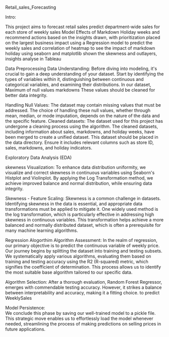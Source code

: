 Retail_sales_Forecasting

Intro:

  This project aims to forecast retail sales predict department-wide sales for each store of weekly sales Model Effects of Markdown Holiday weeks and recommend actions based on the insights drawn, with prioritization placed on the largest business impact using a Regression model to predict the weekly sales and correlation of heatmap to see the impact of markdown holiday using seaborn and matplotlib shown the skewness and outlayers, insights analyse in Tableau

Data Preprocessing
 Data Understanding: Before diving into modeling, it's crucial to gain a deep understanding of your dataset. Start by identifying the types of variables within it, distinguishing between continuous and categorical variables, and examining their distributions. In our dataset, Maximum of null values markdowns These values should be cleaned for better data integrity.

Handling Null Values:
  The dataset may contain missing values that must be addressed. The choice of handling these null values, whether through mean, median, or mode imputation, depends on the nature of the data and the specific feature. Cleaned datasets: The dataset used for this project has undergone a cleaning process using the algorithm. The cleaned datasets, including information about sales, markdowns, and holiday weeks, have been merged to create a unified dataset. This dataset should be placed in the data directory. Ensure it includes relevant columns such as store ID, sales, markdowns, and holiday indicators.

Exploratory Data Analysis (EDA)

skewness Visualization: 
  To enhance data distribution uniformity, we visualize and correct skewness in continuous variables using Seaborn's Histplot and Violinplot. By applying the Log Transformation method, we achieve improved balance and normal distribution, while ensuring data integrity.

Skewness - Feature Scaling: 
   Skewness is a common challenge in datasets. Identifying skewness in the data is essential, and appropriate data transformations must be applied to mitigate it. One widely used method is the log transformation, which is particularly effective in addressing high skewness in continuous variables. This transformation helps achieve a more balanced and normally distributed dataset, which is often a prerequisite for many machine learning algorithms.

Regression Alogorthim
Algorithm Assessment:
 In the realm of regression, our primary objective is to predict the continuous variable of weekly price. Our journey begins by splitting the dataset into training and testing subsets. We systematically apply various algorithms, evaluating them based on training and testing accuracy using the R2 (R-squared) metric, which signifies the coefficient of determination. This process allows us to identify the most suitable base algorithm tailored to our specific data.

Algorithm Selection: 
 After a thorough evaluation, Random Forest Regressor, emerges with commendable testing accuracy. However, it strikes a balance between interpretability and accuracy, making it a fitting choice. to predict WeeklySales

Model Persistence:  
 We conclude this phase by saving our well-trained model to a pickle file. This strategic move enables us to effortlessly load the model whenever needed, streamlining the process of making predictions on selling prices in future applications.
